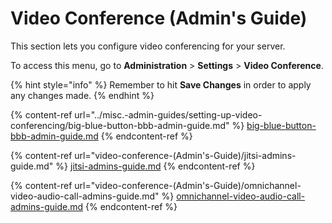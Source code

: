 # Video Conference (Admin's Guide)

This section lets you configure video conferencing for your server.

To access this menu, go to **Administration** > **Settings** > **Video Conference**.

{% hint style="info" %}
Remember to hit **Save Changes** in order to apply any changes made.
{% endhint %}

{% content-ref url="../misc.-admin-guides/setting-up-video-conferencing/big-blue-button-bbb-admin-guide.md" %}
[big-blue-button-bbb-admin-guide.md](../misc.-admin-guides/setting-up-video-conferencing/big-blue-button-bbb-admin-guide.md)
{% endcontent-ref %}

{% content-ref url="video-conference-(Admin's-Guide)/jitsi-admins-guide.md" %}
[jitsi-admins-guide.md](video-conference-\(Admin's-Guide\)/jitsi-admins-guide.md)
{% endcontent-ref %}

{% content-ref url="video-conference-(Admin's-Guide)/omnichannel-video-audio-call-admins-guide.md" %}
[omnichannel-video-audio-call-admins-guide.md](video-conference-\(Admin's-Guide\)/omnichannel-video-audio-call-admins-guide.md)
{% endcontent-ref %}
